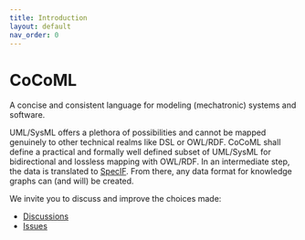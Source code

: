 ```yaml
---
title: Introduction
layout: default
nav_order: 0
---
```


# CoCoML

A concise and consistent language for modeling (mechatronic) systems and software. 

UML/SysML offers a plethora of possibilities and cannot be mapped genuinely to other technical realms like DSL or OWL/RDF. 
CoCoML shall define a practical and formally well defined subset of UML/SysML for bidirectional and lossless mapping with OWL/RDF. 
In an intermediate step, the data is translated to [SpecIF](https://specif.de). From there, any data format for knowledge graphs can (and will) be created.

We invite you to discuss and improve the choices made:
- [Discussions](https://github.com/GfSE/CoCoML/discussions)
- [Issues](https://github.com/GfSE/CoCoML/issues)
